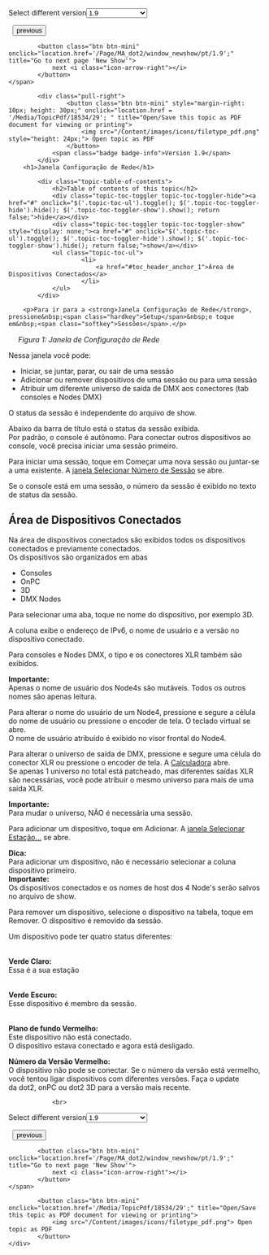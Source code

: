 
<div class="topic-navigation">

<div class="pull-right">
	<span class="pull-left">


<div class="pull-left">
<form action="/Topic/SetCurrentVersionNumber" class="form-inline" id="frmTagSelector" method="post">	<span class="form-mini">
		<div class="input-prepend"><span class="add-on">Select different version</span><select autocomplete="off" id="versionNumberId" name="versionNumberId" onchange="$(this).closest('#frmTagSelector').submit();" style="width: 120px;"><option value="">- latest -</option>
<option value="3">1.1</option>
<option value="7">1.2</option>
<option value="12">1.3</option>
<option value="16">1.5</option>
<option selected="selected" value="29">1.9</option>
</select></div>
		<input data-val="true" data-val-number="The field Int32 must be a number." data-val-required="The Int32 field is required." id="ProductId" name="ProductId" type="hidden" value="7">
		<input id="CurrentGuid" name="CurrentGuid" type="hidden" value="43894987-4e55-4de0-b124-c0bf3c2fd787">
	</span>
</form></div>&nbsp;	</span>
	<span class="pull-right" style="white-space: nowrap;">
			<button class="btn btn-mini" onclick="location.href='/Page/MA_dot2/window_networkprotocols/pt/1.9'; " title="Go to previous page 'Network Protocols Configuration'">
				<i class="icon-arrow-left"></i> previous
			</button>

			<button class="btn btn-mini" onclick="location.href='/Page/MA_dot2/window_newshow/pt/1.9';" title="Go to next page 'New Show'">
				next <i class="icon-arrow-right"></i> 
			</button>
	</span>
</div>
<div class="clear-fix" style="margin-bottom: 10px"></div>
</div>

		
			<div class="pull-right">
					<button class="btn btn-mini" style="margin-right: 10px; height: 30px;" onclick="location.href = '/Media/TopicPdf/18534/29'; " title="Open/Save this topic as PDF document for viewing or printing">
						<img src="/Content/images/icons/filetype_pdf.png" style="height: 24px;"> Open topic as PDF
					</button>
				<span class="badge badge-info">Version 1.9</span>
			</div>
		<h1>Janela Configuração de Rede</h1>

			<div class="topic-table-of-contents">
				<h2>Table of contents of this topic</h2>
				<div class="topic-toc-toggler topic-toc-toggler-hide"><a href="#" onclick="$('.topic-toc-ul').toggle(); $('.topic-toc-toggler-hide').hide(); $('.topic-toc-toggler-show').show(); return false;">hide</a></div>
				<div class="topic-toc-toggler topic-toc-toggler-show" style="display: none;"><a href="#" onclick="$('.topic-toc-ul').toggle(); $('.topic-toc-toggler-hide').show(); $('.topic-toc-toggler-show').hide(); return false;">show</a></div>
				<ul class="topic-toc-ul">
						<li>
							<a href="#toc_header_anchor_1">Área de Dispositivos Conectados</a>
						</li>
				</ul>
			</div>

		<p>Para ir para a <strong>Janela Configuração de Rede</strong>, pressione&nbsp;<span class="hardkey">Setup</span>&nbsp;e toque em&nbsp;<span class="softkey">Sessões</span>.</p>

<p><img alt="" src="/Media/Image/Dot2_ViewsandWindows_NetworkSetup01_1-2.png"><img alt="" height="15" src="data:image/gif;base64,R0lGODlhAQABAPABAP///wAAACH5BAEKAAAALAAAAAABAAEAAAICRAEAOw%3D%3D" width="15">​ <em>Figura 1: Janela de Configuração de Rede</em></p>

<p>Nessa janela você pode:</p>

<ul>
	<li>Iniciar, se juntar, parar, ou sair de uma sessão</li>
	<li>Adicionar ou remover dispositivos de uma sessão ou para uma sessão</li>
	<li>Atribuir um diferente universo de saída de DMX aos conectores&nbsp;(tab consoles&nbsp;e Nodes DMX)</li>
</ul>

<p>O status da sessão é independente do arquivo de show.</p>

<p>Abaixo da barra de título está o status da sessão exibida.<br>
Por padrão, o console é autônomo. Para conectar outros dispositivos ao console, você precisa iniciar uma sessão primeiro.</p>

<p>Para iniciar uma sessão, toque em&nbsp;<span class="softkey">Começar uma nova sessão ou juntar-se a uma existente</span>. A&nbsp;<a href="/Topic/ffb915c0-d1fd-41f2-a605-12a804b45c2d">janela Selecionar Número de Sessão</a>&nbsp;se abre.</p>

<p>Se o console está em uma sessão, o número da sessão é exibido no texto de status da sessão.</p>

<a name="toc_header_anchor_1" id="toc_header_anchor_1" class="topic-toc-item"></a><h2>Área de Dispositivos Conectados</h2>

<p>Na área de dispositivos conectados são exibidos todos os dispositivos conectados e previamente conectados.<br>
Os dispositivos são organizados em abas</p>

<ul>
	<li>Consoles</li>
	<li>OnPC</li>
	<li>3D</li>
	<li>DMX Nodes</li>
</ul>

<p>Para selecionar uma aba, toque no nome do dispositivo, por exemplo <span class="softkey">3D</span>.</p>

<p>A coluna exibe o endereço de&nbsp;IPv6, o nome de usuário&nbsp;e a versão no dispositivo conectado.</p>

<p>Para&nbsp;consoles&nbsp;e&nbsp;Nodes&nbsp;DMX,&nbsp;o tipo e os conectores&nbsp;XLR&nbsp;também são exibidos.</p>

<div class="important"><strong>Importante:</strong><br>
Apenas o nome de usuário dos&nbsp;Node4s são mutáveis. Todos os outros nomes são apenas leitura.</div>

<p>Para alterar o nome do&nbsp;usuário de um Node4, pressione e segure a célula do nome de usuário ou pressione o encoder de tela. O teclado virtual se abre.<br>
O nome de usuário atribuído é exibido no visor frontal do Node4.</p>

<p>Para alterar o universo de saída de DMX, pressione e segure uma célula do conector XLR ou pressione o encoder de tela.&nbsp;A <a href="/Topic/014d961b-8de1-4f48-92de-e6da3cc6a15f">Calculadora</a> abre.<br>
Se apenas&nbsp;1 universo&nbsp;no total&nbsp;está patcheado, mas diferentes saídas XLR são necessárias, você pode atribuir o mesmo universo para mais de uma saída XLR.</p>

<div class="important"><strong>Importante:</strong><br>
Para mudar o universo, NÃO é necessária uma sessão.&nbsp;</div>

<p>Para adicionar um dispositivo, toque em&nbsp;<span class="softkey">Adicionar</span>. A&nbsp;<a href="/Topic/a37aaf87-aca9-4dab-98fd-2ea655a80018">janela Selecionar Estação...</a>&nbsp;se abre.</p>

<div class="tip"><strong>Dica:</strong><br>
Para adicionar um dispositivo, não é necessário selecionar a coluna dispositivo primeiro.</div>

<div class="important"><strong>Importante:</strong><br>
Os dispositivos conectados e os nomes de host dos 4 Node's&nbsp;serão salvos no arquivo de show.</div>

<p>Para remover um dispositivo, selecione o dispositivo na tabela, toque em <span class="softkey">Remover</span>. O dispositivo é removido da sessão.</p>

<p>Um dispositivo pode ter&nbsp;quatro status diferentes:</p>

<p><img alt="" src="/Media/Image/Dot2_ViewsandWindows_NetworkSetup02_1-0.PNG"><img alt="" height="15" src="data:image/gif;base64,R0lGODlhAQABAPABAP///wAAACH5BAEKAAAALAAAAAABAAEAAAICRAEAOw%3D%3D" width="15">​<br>
<strong>Verde Claro:</strong><br>
Essa é a sua estação</p>

<p><img alt="" src="/Media/Image/Dot2_ViewsandWindows_NetworkSetup03_1-0.PNG"><img alt="" height="15" src="data:image/gif;base64,R0lGODlhAQABAPABAP///wAAACH5BAEKAAAALAAAAAABAAEAAAICRAEAOw%3D%3D" width="15">​<br>
<strong>Verde Escuro:</strong><br>
Esse dispositivo é membro da sessão.</p>

<p><img alt="" src="/Media/Image/Dot2_ViewsandWindows_NetworkSetup04_1-2.png"><img alt="" height="15" src="data:image/gif;base64,R0lGODlhAQABAPABAP///wAAACH5BAEKAAAALAAAAAABAAEAAAICRAEAOw%3D%3D" width="15">​<br>
<strong>Plano de fundo Vermelho:</strong><br>
Este dispositivo não está conectado.<br>
O dispositivo&nbsp;estava conectado e agora está desligado.</p>

<p><img alt="" src="/Media/Image/Dot2_ViewsandWindows_NetworkSetup05_1-2.png"><br>
<strong>Número da Versão Vermelho:</strong><br>
O dispositivo não pode se conectar. Se o número da versão está vermelho, você tentou ligar dispositivos com diferentes versões. Faça o update da&nbsp;dot2, onPC ou dot2 3D para a versão mais recente.&nbsp;</p>


				<br>
<div class="topic-navigation">

<div class="pull-right">
	<span class="pull-left">


<div class="pull-left">
<form action="/Topic/SetCurrentVersionNumber" class="form-inline" id="frmTagSelector" method="post">	<span class="form-mini">
		<div class="input-prepend"><span class="add-on">Select different version</span><select autocomplete="off" id="versionNumberId" name="versionNumberId" onchange="$(this).closest('#frmTagSelector').submit();" style="width: 120px;"><option value="">- latest -</option>
<option value="3">1.1</option>
<option value="7">1.2</option>
<option value="12">1.3</option>
<option value="16">1.5</option>
<option selected="selected" value="29">1.9</option>
</select></div>
		<input data-val="true" data-val-number="The field Int32 must be a number." data-val-required="The Int32 field is required." id="ProductId" name="ProductId" type="hidden" value="7">
		<input id="CurrentGuid" name="CurrentGuid" type="hidden" value="43894987-4e55-4de0-b124-c0bf3c2fd787">
	</span>
</form></div>&nbsp;	</span>
	<span class="pull-right" style="white-space: nowrap;">
			<button class="btn btn-mini" onclick="location.href='/Page/MA_dot2/window_networkprotocols/pt/1.9'; " title="Go to previous page 'Network Protocols Configuration'">
				<i class="icon-arrow-left"></i> previous
			</button>

			<button class="btn btn-mini" onclick="location.href='/Page/MA_dot2/window_newshow/pt/1.9';" title="Go to next page 'New Show'">
				next <i class="icon-arrow-right"></i> 
			</button>
	</span>
</div>
	<div class="clear-fix"></div>
	<div class="pull-right">
	
			<button class="btn btn-mini" onclick="location.href='/Media/TopicPdf/18534/29';" title="Open/Save this topic as PDF document for viewing or printing">
				<img src="/Content/images/icons/filetype_pdf.png"> Open topic as PDF
			</button>
	</div>
<div class="clear-fix" style="margin-bottom: 10px"></div>
</div>

	